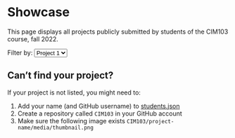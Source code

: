 # Showcase

This page displays all projects publicly submitted by students of the CIM103 course, fall 2022.

<label>
  Filter by:
  <select id="project">
    <option value="project-1">Project 1</option>
    <option value="project-2">Project 2</option>
    <option value="project-3">Project 3</option>
  </select>
</label>

<ul id="list"></ul>

## Can’t find your project?

If your project is not listed, you might need to:

1. Add your name (and GitHub username) to [students.json](https://github.com/vsueiro/CIM103/blob/main/showcase/students.json)
2. Create a repository called `CIM103` in your GitHub account
3. Make sure the following image exists `CIM103/project-name/media/thumbnail.png`

<style>@import "index.css"</style>
<script src="index.js"></script>
